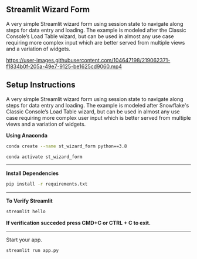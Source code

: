 ## Streamlit Wizard Form

A very simple Streamlit wizard form using session state to navigate along  steps for data entry and loading. The example is modeled after the Classic Console’s Load Table wizard, but can be used in almost any use case requiring more complex  input which are better served from multiple views and a variation of widgets.

https://user-images.githubusercontent.com/104647198/219062371-f1834b0f-205a-49e7-9125-be1625cd9060.mp4


## Setup Instructions

A very simple Streamlit wizard form using session state to navigate along  steps for data entry and loading. The example is modeled after Snowflake's Classic Console’s Load Table wizard, but can be used in almost any use case requiring more complex user input which is better served from multiple views and a variation of widgets.

**Using Anaconda**

``` bash
conda create --name st_wizard_form python==3.8
```

``` bash
conda activate st_wizard_form 
```
---

**Install Dependencies**
```bash
pip install -r requirements.txt
```
---

**To Verify Streamlit**
```bash 
streamlit hello
```
**If verification succeded press CMD+C or CTRL + C to exit.** 

---

Start your app.
```bash 
streamlit run app.py
```
